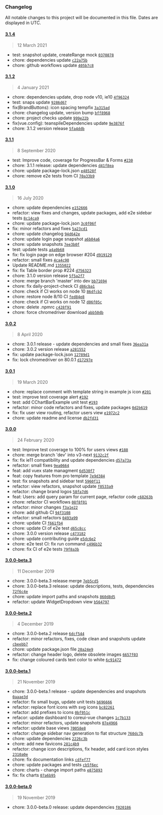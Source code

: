 ### Changelog

All notable changes to this project will be documented in this file. Dates are displayed in UTC.

#### [3.1.4](https://github.com/coreui/coreui-free-vue-admin-template/compare/3.1.2...3.1.4)

> 12 March 2021

- test: snapshot update, createRange mock [`0370878`](https://github.com/coreui/coreui-free-vue-admin-template/commit/0370878bff47bcdfb48090437e6f836d373e7691)
- chore: dependencies update [`c22a75b`](https://github.com/coreui/coreui-free-vue-admin-template/commit/c22a75b3cd733e1fa95808a17b91a3bdbea5c44e)
- chore: github workflows update [`405b7c8`](https://github.com/coreui/coreui-free-vue-admin-template/commit/405b7c814bdb4ca87569f024bef26bf0334d83ec)

#### [3.1.2](https://github.com/coreui/coreui-free-vue-admin-template/compare/3.1.1...3.1.2)

> 4 January 2021

- chore: dependencies update, drop node v10, ie10 [`4f96324`](https://github.com/coreui/coreui-free-vue-admin-template/commit/4f96324e8547682b2f0af6fcf211fea86bb88fcc)
- test: snaps update [`9286d67`](https://github.com/coreui/coreui-free-vue-admin-template/commit/9286d67e8d0a92f1db57b97b46514606fea0faa3)
- fix(BrandButtons): icon spacing tempfix [`3a315ad`](https://github.com/coreui/coreui-free-vue-admin-template/commit/3a315addbd0573ab64cf349a8167713ef4857a45)
- chore: changelog update, version bump [`bff8968`](https://github.com/coreui/coreui-free-vue-admin-template/commit/bff8968386dfafdf451f64657ca89a6ca5d1ab85)
- chore: project checks update [`999e22b`](https://github.com/coreui/coreui-free-vue-admin-template/commit/999e22b7e141a55da666c4cfa826150b51b41c7f)
- fix(vue.config): teanspileDependencies update [`9e3876f`](https://github.com/coreui/coreui-free-vue-admin-template/commit/9e3876fd7d212496b2b05165fc69a7869b858721)
- chore: 3.1.2 version release [`5fa4ddb`](https://github.com/coreui/coreui-free-vue-admin-template/commit/5fa4ddbd9149e62daa8f4c0b5f7601aaf67da19f)

#### [3.1.1](https://github.com/coreui/coreui-free-vue-admin-template/compare/3.1.0...3.1.1)

> 8 September 2020

- test: Improve code, coverage for ProgressBar & Forms [`#230`](https://github.com/coreui/coreui-free-vue-admin-template/pull/230)
- chore: 3.1.1 release: update dependencies [`d41f8ea`](https://github.com/coreui/coreui-free-vue-admin-template/commit/d41f8ea967e2bd35ef1126465d3c757634ac75fa)
- chore: update package-lock.json [`e48528f`](https://github.com/coreui/coreui-free-vue-admin-template/commit/e48528fb3d777345cd9bd0ab2ca867404c0d5713)
- chore: remove e2e tests from CI [`70a33b9`](https://github.com/coreui/coreui-free-vue-admin-template/commit/70a33b9c9180ced8cc298fd46a736bc06a033c2e)

#### [3.1.0](https://github.com/coreui/coreui-free-vue-admin-template/compare/3.0.2...3.1.0)

> 16 July 2020

- chore: update dependencies [`e152666`](https://github.com/coreui/coreui-free-vue-admin-template/commit/e152666a27a1c8059a29f90b7c47721132b55f04)
- refactor: view fixes and changes, update packages, add e2e sidebar tests [`8c14ca9`](https://github.com/coreui/coreui-free-vue-admin-template/commit/8c14ca9331753ed98ec18f8e193166423e7e219a)
- chore: update package-lock.json [`3c0f06f`](https://github.com/coreui/coreui-free-vue-admin-template/commit/3c0f06fd5ae323f958dad39384ab145fc1bac53e)
- fix: minor refactors and fixes [`5a23cd1`](https://github.com/coreui/coreui-free-vue-admin-template/commit/5a23cd1890b6eb747c74048d677bb5ac0c4e1db1)
- chore: update changelog [`94d642e`](https://github.com/coreui/coreui-free-vue-admin-template/commit/94d642ef80550de293870f99fba9e01850674158)
- chore: update login page snapshot [`a6b04a6`](https://github.com/coreui/coreui-free-vue-admin-template/commit/a6b04a6657d55165ae20b3a6e5b654b6451d1e31)
- chore: update snapshots [`7ee3b0f`](https://github.com/coreui/coreui-free-vue-admin-template/commit/7ee3b0f4dbadecabc3558de106858c4cbfd64f92)
- test: update tests [`a4a0b68`](https://github.com/coreui/coreui-free-vue-admin-template/commit/a4a0b68f1926315a864ad89ec57ad0d18e856fc0)
- fix: fix login page on edge browser #204 [`d919129`](https://github.com/coreui/coreui-free-vue-admin-template/commit/d919129ba7293341e7b34b6a10a4162243e51a82)
- refactor: small fixes [`4ca4c90`](https://github.com/coreui/coreui-free-vue-admin-template/commit/4ca4c900cca5664a4f419b59b8bda5054854ff42)
- Update README.md [`1355022`](https://github.com/coreui/coreui-free-vue-admin-template/commit/13550221f6973aa3a1a3475caf669cd5e26ba6fb)
- fix: fix Table border prop #224 [`d756323`](https://github.com/coreui/coreui-free-vue-admin-template/commit/d756323b917eecd661592d0d2b270eed24b226f5)
- chore: 3.1.0 version release [`5f5a2f7`](https://github.com/coreui/coreui-free-vue-admin-template/commit/5f5a2f79d184d4b9783698b88cf22fdb82cf148b)
- chore: merge branch 'master' into dev [`bb71694`](https://github.com/coreui/coreui-free-vue-admin-template/commit/bb71694960f86443c1b8454bf1d73d50cc15ce35)
- chore: fix daily-project-check CI [`d86cba1`](https://github.com/coreui/coreui-free-vue-admin-template/commit/d86cba17ea7c3bb3b1f385130e986b82c7cd33d7)
- chore: check if CI works on node 10 [`86dfcb2`](https://github.com/coreui/coreui-free-vue-admin-template/commit/86dfcb26e8a16fb438b33701fc8a02fcf32fdbb9)
- chore: restore node 8/10 CI [`fed84e8`](https://github.com/coreui/coreui-free-vue-admin-template/commit/fed84e858b0fb01b487d938f7eb624a6ca090bd6)
- chore: check if CI works on node 12 [`d06f05c`](https://github.com/coreui/coreui-free-vue-admin-template/commit/d06f05cf0f253b00a18c3ebb82c8d85ab589d1be)
- chore: delete .npmrc [`c428f91`](https://github.com/coreui/coreui-free-vue-admin-template/commit/c428f911512edf14748a32576f40e68a63e2ca83)
- chore: force chromedriver download [`abb50db`](https://github.com/coreui/coreui-free-vue-admin-template/commit/abb50db9cf1209def2df0a52fc793849dd22c288)

#### [3.0.2](https://github.com/coreui/coreui-free-vue-admin-template/compare/3.0.1...3.0.2)

> 8 April 2020

- chore: 3.0.1 release - update dependencies and small fixes [`36ea31a`](https://github.com/coreui/coreui-free-vue-admin-template/commit/36ea31a37d8cd285f72602be13da561f192542d5)
- chore: 3.0.2 version release [`a281552`](https://github.com/coreui/coreui-free-vue-admin-template/commit/a28155262a2f692ba73e116ec851f7ea356b420c)
- fix: update package-lock.json [`12789d1`](https://github.com/coreui/coreui-free-vue-admin-template/commit/12789d1c12a8a4d9875d214b4b5d1cf4ebc12947)
- fix: lock chromedriver on 80.0.1 [`d17297e`](https://github.com/coreui/coreui-free-vue-admin-template/commit/d17297e23df1b294893168a8bf5eea76a67c9daa)

#### [3.0.1](https://github.com/coreui/coreui-free-vue-admin-template/compare/3.0.0...3.0.1)

> 19 March 2020

- chore: replace comment with template string in example js icon [`#201`](https://github.com/coreui/coreui-free-vue-admin-template/pull/201)
- test: improve test coverage alert [`#192`](https://github.com/coreui/coreui-free-vue-admin-template/pull/192)
- test: add CChartBarExample unit test [`#193`](https://github.com/coreui/coreui-free-vue-admin-template/pull/193)
- refactor: minor code refactors and fixes, update packages [`0d2b619`](https://github.com/coreui/coreui-free-vue-admin-template/commit/0d2b619677ba170898ec19ae9ad0a99db22b5d51)
- fix: fix user view routing, refactor users view [`e1972c2`](https://github.com/coreui/coreui-free-vue-admin-template/commit/e1972c2ceaf0917f3c5567c04ab9369ea4d69cbb)
- chore: update readme and license [`db2fd31`](https://github.com/coreui/coreui-free-vue-admin-template/commit/db2fd31fbd1489a1b6f05aecdaab44f017567b3f)

#### [3.0.0](https://github.com/coreui/coreui-free-vue-admin-template/compare/3.0.0-beta.3...3.0.0)

> 24 February 2020

- test: Improve test coverage to 100% for users views [`#188`](https://github.com/coreui/coreui-free-vue-admin-template/pull/188)
- chore: merge branch 'dev' into v3-next [`9132c2f`](https://github.com/coreui/coreui-free-vue-admin-template/commit/9132c2f449f367dc81e0ee6f39c6ec7958f0280a)
- fix: fix ie11 compatibility and update dependencies [`d57a73a`](https://github.com/coreui/coreui-free-vue-admin-template/commit/d57a73a8a1e6495a94646b268aaddf3967ffdb47)
- refactor: small fixes [`9ea0664`](https://github.com/coreui/coreui-free-vue-admin-template/commit/9ea06648416b505edd347166d7961ca8550deeae)
- feat: add vuex state managment [`6d530f7`](https://github.com/coreui/coreui-free-vue-admin-template/commit/6d530f74ee02884e69a60a4b74fcfd45bdbc7bc8)
- feat: copy features from pro template [`7e9d384`](https://github.com/coreui/coreui-free-vue-admin-template/commit/7e9d384af2beb2700909f5eb957b4a35609c10bd)
- test: fix snapshots and sidebar test [`5960f11`](https://github.com/coreui/coreui-free-vue-admin-template/commit/5960f11f6ce864a5ce492f49195d8504eb977933)
- refactor: view refactors, snapshot update [`f0533a9`](https://github.com/coreui/coreui-free-vue-admin-template/commit/f0533a9b2e467d7ed9bcecfd0ca37fc4478b81d8)
- refactor: change brand logos [`58fa7d6`](https://github.com/coreui/coreui-free-vue-admin-template/commit/58fa7d633e4a9770740fda013b410911538d7e4f)
- feat: Users: add query param for current page, refactor code [`c68263b`](https://github.com/coreui/coreui-free-vue-admin-template/commit/c68263b85f458c5a5c45656b837999c7c6314727)
- chore: refactor CI workflows [`08f8f01`](https://github.com/coreui/coreui-free-vue-admin-template/commit/08f8f0195a2385217aedc7a2920c3de1bbf45cce)
- refactor: minor changes [`f3a1e22`](https://github.com/coreui/coreui-free-vue-admin-template/commit/f3a1e2269f65edf3a67f9770a4697024a6a124a9)
- chore: add github CI [`94f3108`](https://github.com/coreui/coreui-free-vue-admin-template/commit/94f31082eb4ebede00f4e86302de8f6a4fd43f31)
- refactor: small refactors [`0493a99`](https://github.com/coreui/coreui-free-vue-admin-template/commit/0493a99c315b0a10053476c2a13897158bbfeb93)
- chore: update CI [`f661fb4`](https://github.com/coreui/coreui-free-vue-admin-template/commit/f661fb42571cb88ab3fb0158c9b212235ed01d45)
- chore: update CI of e2e test [`d65c8cc`](https://github.com/coreui/coreui-free-vue-admin-template/commit/d65c8ccf5e357230b6f4c7ab9c8000fe7a769f55)
- chore: 3.0.0 version release [`c473182`](https://github.com/coreui/coreui-free-vue-admin-template/commit/c473182f6c92811d9adb07401f3753b62facaedb)
- chore: update contributing guide [`e5dc6e2`](https://github.com/coreui/coreui-free-vue-admin-template/commit/e5dc6e2bfc84353e3581a98b66ba7dfc03e22cc2)
- chore: e2e test CI: fix run command [`c496b32`](https://github.com/coreui/coreui-free-vue-admin-template/commit/c496b32cb0e91bf15ad2da6d5585f5282fdcf675)
- chore: fix CI of e2e tests [`79f8a3b`](https://github.com/coreui/coreui-free-vue-admin-template/commit/79f8a3b315e76b24978559d5a71c400095709508)

#### [3.0.0-beta.3](https://github.com/coreui/coreui-free-vue-admin-template/compare/3.0.0-beta.2...3.0.0-beta.3)

> 11 December 2019

- chore: 3.0.0-beta.3 release merge [`7eb5cd5`](https://github.com/coreui/coreui-free-vue-admin-template/commit/7eb5cd5406a9c8f2e88cc65401e6e394281ee086)
- chore: 3.0.0-beta.3 release: update descriptions, tests, dependencies [`72f6c4e`](https://github.com/coreui/coreui-free-vue-admin-template/commit/72f6c4e86f133c230bcd82018517c6218eeafe49)
- chore: update import paths and snapshots [`860d8d5`](https://github.com/coreui/coreui-free-vue-admin-template/commit/860d8d525699628e611cc1cc7d6909d5bb936b7f)
- refactor: update WidgetDropdown view [`b564797`](https://github.com/coreui/coreui-free-vue-admin-template/commit/b564797ad98dadfc825229ab75852c6ac23d960c)

#### [3.0.0-beta.2](https://github.com/coreui/coreui-free-vue-admin-template/compare/3.0.0-beta.1...3.0.0-beta.2)

> 4 December 2019

- chore: 3.0.0-beta.2 release [`6dcf544`](https://github.com/coreui/coreui-free-vue-admin-template/commit/6dcf544f8650eae5ce82e5cf7036ad267c2d6a79)
- refactor: minor refactors, fixes, code clean and snapshots update [`cbeebb7`](https://github.com/coreui/coreui-free-vue-admin-template/commit/cbeebb7152218813126268181a253250b5e54b18)
- chore:  update package.json file [`20a24e9`](https://github.com/coreui/coreui-free-vue-admin-template/commit/20a24e934d47849a3fdc147a7d5b4c30407b89b6)
- refactor: change header logo, delete obsolete images [`6657f03`](https://github.com/coreui/coreui-free-vue-admin-template/commit/6657f03a584a86222e7d82fe9ece7bf6418230a7)
- fix: change coloured cards text color to white [`6c91472`](https://github.com/coreui/coreui-free-vue-admin-template/commit/6c91472ae574ff36baec9eb9bb995aa1038655b7)

#### [3.0.0-beta.1](https://github.com/coreui/coreui-free-vue-admin-template/compare/3.0.0-beta.0...3.0.0-beta.1)

> 21 November 2019

- chore: 3.0.0-beta.1 release - update dependencies and snapshots [`0aaae3d`](https://github.com/coreui/coreui-free-vue-admin-template/commit/0aaae3d34d2de5d04e10a3272dd84d7d5232e397)
- refactor: fix small bugs, update unit tests [`b696666`](https://github.com/coreui/coreui-free-vue-admin-template/commit/b6966668069d91aeeb4fbeb33f0a1f5a9f5c374e)
- refactor: replace font icons with svg icons [`bc82261`](https://github.com/coreui/coreui-free-vue-admin-template/commit/bc822612da823bee9a0f3f113c7d6e49d6a61496)
- refactor: add prefixes to icons [`0bf951c`](https://github.com/coreui/coreui-free-vue-admin-template/commit/0bf951c64d8065a0ee9bc5da6d00ca4079a2e37b)
- refacor: update dashboard to coreui-vue changes [`1c7b133`](https://github.com/coreui/coreui-free-vue-admin-template/commit/1c7b133ae5b97957cd6522dbd20250e60b383154)
- refactor: minor refactors, update snapshots [`07e4966`](https://github.com/coreui/coreui-free-vue-admin-template/commit/07e4966ad2ca181c9501a29b48486478131aee96)
- refactor: update base views [`70058e8`](https://github.com/coreui/coreui-free-vue-admin-template/commit/70058e8c2912a83bef675c03c9507d5f275fc87f)
- refactor: change sidebar nav generation to flat structure [`760dc7b`](https://github.com/coreui/coreui-free-vue-admin-template/commit/760dc7ba79114727987e6917097e045c0f122b7b)
- chore: update dependencies [`2226c3b`](https://github.com/coreui/coreui-free-vue-admin-template/commit/2226c3ba55912ae420aa8fe096edfd3d804d4c95)
- chore: add new favicons [`281c4b9`](https://github.com/coreui/coreui-free-vue-admin-template/commit/281c4b97fb93597db46599aaa098ff3b47cffa59)
- refactor: change icon descriptions, fix header, add card icon styles [`2310a0e`](https://github.com/coreui/coreui-free-vue-admin-template/commit/2310a0ef005aa4298fea082fa3b22ca621a9c8e5)
- chore: fix documentation links [`cdfef77`](https://github.com/coreui/coreui-free-vue-admin-template/commit/cdfef77bab0f02eaa9db0c27729fa5dc9b92120e)
- chore: update packages and tests [`cb5f6ec`](https://github.com/coreui/coreui-free-vue-admin-template/commit/cb5f6ec3a2d4842f10c9c9b4e5c6facf9fc46e11)
- chore: charts - change import paths [`e875893`](https://github.com/coreui/coreui-free-vue-admin-template/commit/e8758931fd349c3849831a39366dfb57701572a8)
- fix: fix charts [`07a6b95`](https://github.com/coreui/coreui-free-vue-admin-template/commit/07a6b9538081615b2380e1a3e930e1420921544c)

#### [3.0.0-beta.0](https://github.com/coreui/coreui-free-vue-admin-template/compare/3.0.0-alpha.6...3.0.0-beta.0)

> 19 November 2019

- chore: 3.0.0-beta.0 release: update dependencies [`f020186`](https://github.com/coreui/coreui-free-vue-admin-template/commit/f0201861520db3560794405da2606ba2473a1858)
